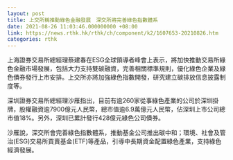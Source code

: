 ```yaml
---
layout: post
title: 上交所稱推動綠色金融發展　深交所將完善綠色指數體系
date: 2021-08-26 11:03:46.000000000 +08:00
link: https://news.rthk.hk/rthk/ch/component/k2/1607653-20210826.htm
categories: rthk
---
```


上海證券交易所總經理蔡建春在ESG全球領導者峰會上表示，將加快推動交易所綠色金融市場發展，包括大力支持雙碳融資，完善相關標準規則，優化綠色企業及綠色債券發行上市安排。上交所亦將加強綠色指數開發，研究建立碳排放信息披露制度等。

深圳證券交易所總經理沙雁指出，目前有逾260家從事綠色產業的公司於深圳掛牌，股權融資逾7900億元人民幣，總市值逾6.9萬億元人民幣，佔深圳上市公司總市值18%。另外，深圳已累計發行428億元綠色公司債券。

沙雁說，深交所會完善綠色指數體系，推動基金公司推出碳中和；環境、社會及管治(ESG)交易所買賣基金(ETF)等產品，引導中長期資金配置綠色產業，支持綠色經濟發展。
